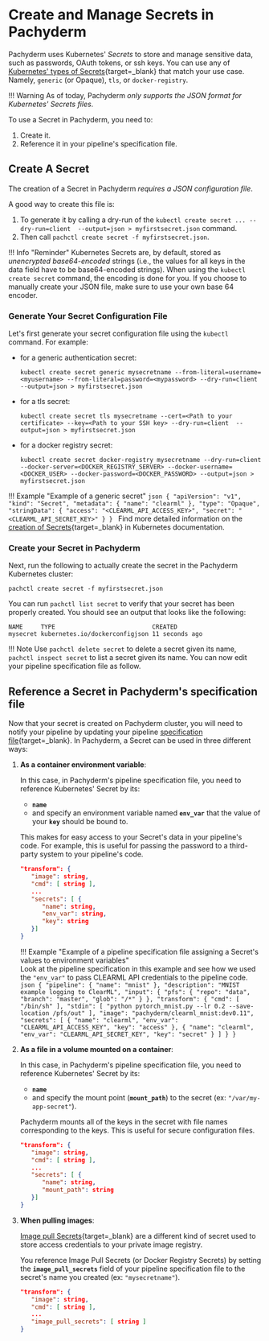 # Create and Manage Secrets in Pachyderm

Pachyderm uses Kubernetes' *Secrets* to store and manage sensitive data, such as passwords, OAuth tokens, or ssh keys. You can use any of [Kubernetes' types of Secrets](https://kubernetes.io/docs/concepts/configuration/secret/#secret-types){target=_blank} that match your use case. 
Namely, `generic` (or Opaque), `tls`, or `docker-registry`.

!!! Warning
      As of today, Pachyderm *only supports the JSON format for Kubernetes' Secrets files*.

To use a Secret in Pachyderm, you need to:

1. Create it.
1. Reference it in your pipeline's specification file.

## Create A Secret
The creation of a Secret in Pachyderm *requires a JSON configuration file*.

A good way to create this file is:

1. To generate it by calling a dry-run of the `kubectl create secret ... --dry-run=client  --output=json > myfirstsecret.json` command.
1. Then call `pachctl create secret -f myfirstsecret.json`.

!!! Info "Reminder"
      Kubernetes Secrets are, by default, stored as *unencrypted base64-encoded* strings (i.e., the values for all keys in the data field have to be base64-encoded strings). When using the `kubectl create secret` command, the encoding is done for you. If you choose to manually create your JSON file, make sure to use your own base 64 encoder.

### Generate Your Secret Configuration File
Let's first generate your secret configuration file using the `kubectl` command. For example:

- for a generic authentication secret:
   ```shell
   kubectl create secret generic mysecretname --from-literal=username=<myusername> --from-literal=password=<mypassword> --dry-run=client  --output=json > myfirstsecret.json
   ```
- for a tls secret:
   ```shell
   kubectl create secret tls mysecretname --cert=<Path to your certificate> --key=<Path to your SSH key> --dry-run=client  --output=json > myfirstsecret.json 
   ```
- for a docker registry secret:
   ```shell
   kubectl create secret docker-registry mysecretname --dry-run=client --docker-server=<DOCKER_REGISTRY_SERVER> --docker-username=<DOCKER_USER> --docker-password=<DOCKER_PASSWORD> --output=json > myfirstsecret.json
   ```

!!! Example "Example of a generic secret"
      ```json
      {
         "apiVersion": "v1",
         "kind": "Secret",
         "metadata": {
            "name": "clearml"
         },
         "type": "Opaque",
         "stringData": {
            "access": "<CLEARML_API_ACCESS_KEY>",
            "secret": "<CLEARML_API_SECRET_KEY>"
         }
      }
      ```
Find more detailed information on the [creation of Secrets](https://kubernetes.io/docs/tasks/configmap-secret/managing-secret-using-kubectl/){target=_blank} in Kubernetes documentation.

### Create your Secret in Pachyderm
Next, run the following to actually create the secret in the Pachyderm Kubernetes cluster:
```shell
pachctl create secret -f myfirstsecret.json 
```

You can run `pachctl list secret` to verify that your secret has been properly created.
You should see an output that looks like the following:

```
NAME     TYPE                           CREATED        
mysecret kubernetes.io/dockerconfigjson 11 seconds ago 
```
!!! Note
    Use `pachctl delete secret` to delete a secret given its name,  `pachctl inspect secret` to list a secret given its name.
You can now edit your pipeline specification file as follow.


## Reference a Secret in Pachyderm's specification file
Now that your secret is created on Pachyderm cluster, you will need to notify your pipeline by updating your pipeline [specification file](https://docs.pachyderm.com/latest/reference/pipeline-spec/#manifest-format){target=_blank}.
In Pachyderm, a Secret can be used in three different ways:

1. **As a container environment variable**:

      In this case, in Pachyderm's pipeline specification file, you need to reference Kubernetes' Secret by its:

      - **`name`**
      - and specify an environment variable named **`env_var`** that the value of your  **`key`** should be bound to. 

      This makes for easy access to your Secret's data in your pipeline's code. 
      For example, this is useful for passing the password to a third-party system to your pipeline's code.

      ```json
      "transform": {
         "image": string,
         "cmd": [ string ],
         ...
         "secrets": [ {
            "name": string,
            "env_var": string,
            "key": string
         }]
      }
      ```
    !!! Example "Example of a pipeline specification file assigning a Secret's values to environment variables"  
         Look at the pipeline specification in this example and see how we used the  `"env_var"` to pass CLEARML API credentials to the pipeline code.
         ```json
         {
            "pipeline": {
               "name": "mnist"
            },
            "description": "MNIST example logging to ClearML",
            "input": {
               "pfs": {
                  "repo": "data",
                  "branch": "master",
                  "glob": "/*"
               }
            },
            "transform": {
               "cmd": [
                  "/bin/sh"
               ],
               "stdin": [
                  "python pytorch_mnist.py --lr 0.2 --save-location /pfs/out"
               ],
               "image": "pachyderm/clearml_mnist:dev0.11",
               "secrets": [
                  {
                  "name": "clearml",
                  "env_var": "CLEARML_API_ACCESS_KEY",
                  "key": "access"
                  },
                  {
                  "name": "clearml",
                  "env_var": "CLEARML_API_SECRET_KEY",
                  "key": "secret"
                  }
               ]
            }
         }
         ```


1. **As a file in a volume mounted on a container**:

      In this case, in Pachyderm's pipeline specification file, you need to reference Kubernetes' Secret by its:

      -  **`name`**
      - and specify the mount point (**`mount_path`**) to the secret (ex: `"/var/my-app-secret"`).

      Pachyderm mounts all of the keys in the secret with file names corresponding to the keys.
      This is useful for secure configuration files.

      ```json
      "transform": {
         "image": string,
         "cmd": [ string ],
         ...
         "secrets": [ {
            "name": string,
            "mount_path": string
         }]
      }
      ```

1. **When pulling images**:

      [Image pull Secrets](https://kubernetes.io/docs/concepts/containers/images/#specifying-imagepullsecrets-on-a-pod){target=_blank} are a different kind of secret used to store access credentials to your private image registry. 
      
      You reference Image Pull Secrets (or Docker Registry Secrets) by setting the **`image_pull_secrets`** field of your pipeline specification file to the secret's name you created (ex: `"mysecretname"`).

      ```JSON
      "transform": {
         "image": string,
         "cmd": [ string ],
         ...
         "image_pull_secrets": [ string ]
      }
      ```

